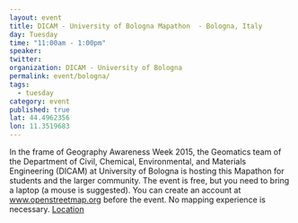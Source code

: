 ```yaml
---
layout: event
title: DICAM - University of Bologna Mapathon  - Bologna, Italy
day: Tuesday
time: "11:00am - 1:00pm"
speaker: 
twitter: 
organization: DICAM - University of Bologna
permalink: event/bologna/
tags: 
  - tuesday
category: event
published: true
lat: 44.4962356
lon: 11.3519683
---
```


In the frame of Geography Awareness Week 2015, the Geomatics team of the Department of Civil, Chemical, Environmental, and Materials Engineering (DICAM) at University of Bologna is hosting this Mapathon for students and the larger community. The event is free, but you need to bring a laptop (a mouse is suggested). You can create an account at www.openstreetmap.org before the event. No mapping experience is necessary. [Location](http://www.engineeringarchitecture.unibo.it/en/school/campuses/bologna-campus)
